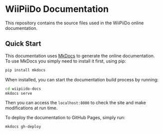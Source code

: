 # WiiPiiDo Documentation

This repository contains the source files used in the WiiPiiDo online documentation.

## Quick Start
This documentation uses [MkDocs](https://www.mkdocs.org/) to generate the online documentation. \
To use MkDocs you simply need to install it first, using pip:

```bash
pip install mkdocs
```

When installed, you can start the documentation build process by running:

```bash
cd wiipiido-docs
mkdocs serve
```

Then you can access the `localhost:8000` to check the site and make modifications at run time.

To deploy the documentation to GitHub Pages, simply run:

```bash
mkdocs gh-deploy
```
